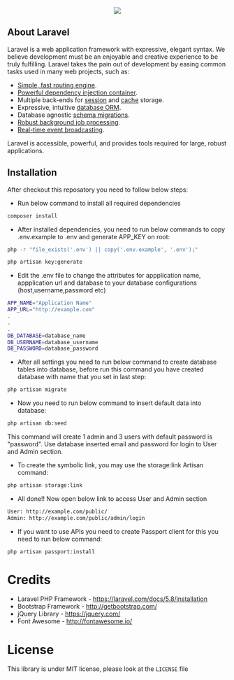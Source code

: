 <p align="center"><img src="https://laravel.com/assets/img/components/logo-laravel.svg"></p>

## About Laravel

Laravel is a web application framework with expressive, elegant syntax. We believe development must be an enjoyable and creative experience to be truly fulfilling. Laravel takes the pain out of development by easing common tasks used in many web projects, such as:

- [Simple, fast routing engine](https://laravel.com/docs/routing).
- [Powerful dependency injection container](https://laravel.com/docs/container).
- Multiple back-ends for [session](https://laravel.com/docs/session) and [cache](https://laravel.com/docs/cache) storage.
- Expressive, intuitive [database ORM](https://laravel.com/docs/eloquent).
- Database agnostic [schema migrations](https://laravel.com/docs/migrations).
- [Robust background job processing](https://laravel.com/docs/queues).
- [Real-time event broadcasting](https://laravel.com/docs/broadcasting).

Laravel is accessible, powerful, and provides tools required for large, robust applications.

## Installation

After checkout this reposatory you need to follow below steps:

- Run below command to install all required dependencies
``` bash
composer install
```

- After installed dependencies, you need to run below commands to copy .env.example to .env and generate APP_KEY on root: 
``` bash
php -r "file_exists('.env') || copy('.env.example', '.env');"

php artisan key:generate
```

- Edit the .env file to change the attributes for appplication name, appplication url and database to your database configurations (host,username,password etc)
``` bash
APP_NAME="Application Name"
APP_URL="http://example.com"
.
.
.
DB_DATABASE=database_name
DB_USERNAME=database_username
DB_PASSWORD=database_password
```

- After all settings you need to run below command to create database tables into database, before run this command you have created database with name that you set in last step: 
``` bash
php artisan migrate
```

- Now you need to run below command to insert default data into database: 
``` bash
php artisan db:seed
```
This command will create 1 admin and 3 users with default password is "password". Use database inserted email and password for login to User and Admin section.

- To create the symbolic link, you may use the storage:link Artisan command:
``` bash
php artisan storage:link
```

- All done!! Now open below link to access User and Admin section
``` bash
User: http://example.com/public/
Admin: http://example.com/public/admin/login
```
- If you want to use APIs you need to create Passport client for this you need to run below command:
``` bash
php artisan passport:install
```

# Credits
- Laravel PHP Framework - https://laravel.com/docs/5.8/installation
- Bootstrap Framework - http://getbootstrap.com/
- jQuery Library - https://jquery.com/
- Font Awesome - http://fontawesome.io/

# License
This library is under MIT license, please look at the `LICENSE` file
